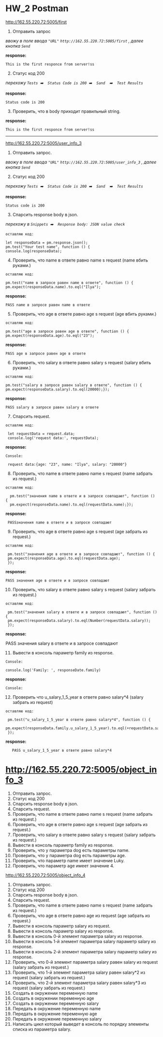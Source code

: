 # HW_2 Postman


http://162.55.220.72:5005/first
 1. Отправить запрос
 
_ввожу в поле ввода `"URL"`  `http://162.55.220.72:5005/first` , далее кнопка `Send`_

__response:__

    This is the first responce from server!ss

2. Статус код 200

_перехожу `Tests ➡️  Status Code is 200 ➡️  Sand  ➡️  Test Results`_

__response:__

    Status code is 200

3. Проверить, что в body приходит правильный string.

__response:__

    This is the first responce from server!ss
____________________________________________________________________________________________________________________________________________

http://162.55.220.72:5005/user_info_3

1. Отправить запрос.

_ввожу в поле ввода `"URL"`  `http://162.55.220.72:5005/user_info_3` , далее кнопка `Send`_


2. Статус код 200

_перехожу `Tests ➡️  Status Code is 200 ➡️  Sand  ➡️  Test Results`_

__response:__

    Status code is 200

3. Спарсить response body в json.

_перехожу в  `Snippets ➡️  Response body: JSON value check`_

  `оставляю код:`
  
    let responseData = pm.response.json(); 
    pm.test("Your test name", function () {
    console.log(responseData);
    

4. Проверить, что name в ответе равно name s request (name вбить руками.)

 `оставляю код:`

    pm.test("name в запросе равен name в ответе", function () {
    pm.expect(responseData.name).to.eql("Ilya");
    
    
  __response:__
 
    PASS name в запросе равен name в ответе

5. Проверить, что age в ответе равно age s request (age вбить руками.)

`оставляю код:`

    pm.test("age в запросе равен age в ответе", function () {
    pm.expect(responseData.age).to.eql("23");
    
 __response:__
    
    PASS age в запросе равен age в ответе 


6. Проверить, что salary в ответе равно salary s request (salary вбить руками.)
 
`оставляю код:`

    pm.test("salary в запросе равен salary в ответе", function () {
    pm.expect(responseData.salary).to.eql(20000);});
    
__response:__

    PASS salary в запросе равен salary в ответе
    
7. Спарсить request.

`оставляю код:`

     let requestData = request.data;  
     console.log('request data:', requestData);
     
 __response:__
   
`Console:`  
      
     request data:{age: "23", name: "Ilya", salary: "20000"}
     
8. Проверить, что name в ответе равно name s request (name забрать из request.)

`оставляю код:`

      pm.test("значения name в ответе и в запросе совпадают", function () {
      pm.expect(responseData.name).to.eql(requestData.name);});
      
 __response:__  
 
     PASSзначения name в ответе и в запросе совпадают
     
9. Проверить, что age в ответе равно age s request (age забрать из request.)

`оставляю код:`

     pm.test("значения age в ответе и в запросе совпадают", function () {
     pm.expect(responseData.age).to.eql(requestData.age);  
     });

 __response:__  
 
    PASS значения age в ответе и в запросе совпадают
    
10. Проверить, что salary в ответе равно salary s request (salary забрать из request.)

`оставляю код:`

     pm.test("значения salary в ответе и в запросе совпадают", function () {
     pm.expect(responseData.salary).to.eql(Number(requestData.salary));  
     });

 __response:__
 
   PASS значения salary в ответе и в запросе совпадают

11. Вывести в консоль параметр family из response.

`Console:`  

    console.log('Family: ', responseDate.family)
    
 __response:__
 
  `Console:`  
  
12. Проверить что u_salary_1_5_year в ответе равно salary*4 (salary забрать из request)

`оставляю код:`

     pm.test("u_salary_1_5_year в ответе равно salary*4", function () {  
     pm.expect(responseData.family.u_salary_1_5_year).to.eql(+requestData.salary*4);   
     });
     
 __response:__  
 
       PASS u_salary_1_5_year в ответе равно salary*4
       
       
# http://162.55.220.72:5005/object_info_3

1. Отправить запрос.
2. Статус код 200
3. Спарсить response body в json.
4. Спарсить request.
5. Проверить, что name в ответе равно name s request (name забрать из request.)
6. Проверить, что age в ответе равно age s request (age забрать из request.)
7. Проверить, что salary в ответе равно salary s request (salary забрать из request.)
8. Вывести в консоль параметр family из response.
9. Проверить, что у параметра dog есть параметры name.
10. Проверить, что у параметра dog есть параметры age.
11. Проверить, что параметр name имеет значение Luky.
12. Проверить, что параметр age имеет значение 4.

http://162.55.220.72:5005/object_info_4
1. Отправить запрос.
2. Статус код 200
3. Спарсить response body в json.
4. Спарсить request.
5. Проверить, что name в ответе равно name s request (name забрать из request.)
6. Проверить, что age в ответе равно age из request (age забрать из request.)
7. Вывести в консоль параметр salary из request.
8. Вывести в консоль параметр salary из response.
9. Вывести в консоль 0-й элемент параметра salary из response.
10. Вывести в консоль 1-й элемент параметра salary параметр salary из response.
11. Вывести в консоль 2-й элемент параметра salary параметр salary из response.
12. Проверить, что 0-й элемент параметра salary равен salary из request (salary забрать из request.)
13. Проверить, что 1-й элемент параметра salary равен salary*2 из request (salary забрать из request.)
14. Проверить, что 2-й элемент параметра salary равен salary*3 из request (salary забрать из request.)
15. Создать в окружении переменную name
16. Создать в окружении переменную age
17. Создать в окружении переменную salary
18. Передать в окружение переменную name
19. Передать в окружение переменную age
20. Передать в окружение переменную salary
21. Написать цикл который выведет в консоль по порядку элементы списка из параметра salary.
